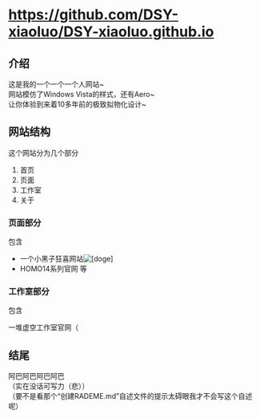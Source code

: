 # https://github.com/DSY-xiaoluo/DSY-xiaoluo.github.io

## 介绍
这是我的一个一个一个人网站~<br>
网站模仿了Windows Vista的样式，还有Aero~<br>
让你体验到来着10多年前的极致拟物化设计~<br>

## 网站结构
这个网站分为几个部分
1. 首页
2. 页面
3. 工作室
4. 关于

### 页面部分
包含
- 一个小黑子狂喜网站![[doge]](https://i0.hdslb.com/bfs/emote/3087d273a78ccaff4bb1e9972e2ba2a7583c9f11.png "[doge]")
- HOMO14系列官网
等

### 工作室部分
包含

一堆虚空工作室官网（

## 结尾
阿巴阿巴阿巴阿巴<br>
（实在没话可写力（悲））<br>
（要不是看那个“创建RADEME.md”自述文件的提示太碍眼我才不会写这个自述呢）
